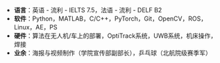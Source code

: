 ---
---

* **语言**：英语 - 流利 - IELTS 7.5，法语 - 流利 - DELF B2
* **软件**：Python，MATLAB，C/C++，PyTorch，Git，OpenCV，ROS，Linux，AE，PS
* **硬件**：算法在无人机/车上的部署，OptiTrack系统，UWB系统，机床操作，焊接
* **业余**：海报与视频制作（学院宣传部副部长），乒乓球（北航院级赛季军）
